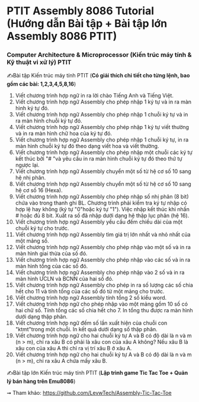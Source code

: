 # PTIT Assembly 8086 Tutorial (Hướng dẫn Bài tập + Bài tập lớn Assembly 8086 PTIT) 

### Computer Architecture & Microprocessor (Kiến trúc máy tính & Kỹ thuật vi xử lý) PTIT

✍️Bài tập Kiến trúc máy tính PTIT (**Có giải thích chi tiết cho từng lệnh, bao gồm các bài: 1,2,3,4,5,8,16**)
1. Viết chương trình hợp ngữ in ra lời chào Tiếng Anh và Tiếng Việt.
2. Viết chương trình hợp ngữ Assembly cho phép nhập 1 ký tự và in ra
màn hình ký tự đó.
3. Viết chương trình hợp ngữ Assembly cho phép nhập 1 chuỗi ký tự và
in ra màn hình chuỗi ký tự đó.
4. Viết chương trình hợp ngữ Assembly cho phép nhập 1 ký tự viết
thường và in ra màn hình chữ hoa của ký tự đó.
5. Viết chương trình hợp ngữ Assembly cho phép nhập 1 chuỗi ký tự, in
ra màn hình chuỗi ký tự đó theo dạng viết hoa và viết thường.
6. Viết chương trình hợp ngữ Assembly cho phép nhập một chuỗi các ký
tự kết thúc bởi "# "và yêu cầu in ra màn hình chuỗi ký tự đó theo
thứ tự ngược lại.
7. Viết chương trình hợp ngữ Assembly chuyển một số từ hệ cơ số 10
sang hệ nhị phân.
8. Viết chương trình hợp ngữ Assembly chuyển một số từ hệ cơ số 10
sang hệ cơ số 16 (Hexa).
9. Viết chương trình hợp ngữ Assembly cho phép nhập số nhị phân (8
bit) chứa vào trong thanh ghi BL. Chương trình phải kiểm tra ký tự
nhập có hợp lệ hay không (ký tự "0"hoặc ký tự "1"). Việc nhập kết
thúc khi nhấn # hoặc đủ 8 bit. Xuất ra số đã nhập dưới dạng hệ thập
lục phân (hệ 16).
10. Viết chương trình hợp ngữ Assembly yều cầu đếm chiều dài của một
chuỗi ký tự cho trước.
11. Viết chương trình hợp ngữ Assembly tìm giá trị lớn nhất và nhỏ nhất
của một mảng số.
12. Viết chương trình hợp ngữ Assembly cho phép nhập vào một số và in
ra màn hình giai thừa của số đó.
13. Viết chương trình hợp ngữ Assembly cho phép nhập vào các số và in
ra màn hình tổng của các số đó.
14. Viết chương trình hợp ngữ Assembly cho phép nhập vào 2 số và in ra
màn hình ƯCLN và BCNN của hai số đó.
15. Viết chương trình hợp ngữ Assembly cho phép in ra số lượng các số
chia hết cho 11 và tính tổng của các số đó từ một mảng cho trước.
16. Viết chương trình hợp ngữ Assembly tính tổng 2 số kiểu word.
17. Viết chương trình hợp ngữ cho phép nhập vào một mảng gồm 10 số
có hai chữ số. Tính tổng các số chia hết cho 7. In tổng thu được ra
màn hình dưới dạng thập phân.
18. Viết chương trình hợp ngữ đếm số lần xuất hiện của chuỗi con
"ktmt"trong một chuỗi. In kết quả dưới dạng số thập phân.
19. Viết chương trình hợp ngữ cho hai chuỗi ký tự A và B có độ dài là
n và m (n > m), chỉ ra xâu B có phải là xâu con của xâu A không?
Nếu xâu B là xâu con của xâu A thì chỉ ra vị trí xâu B ở xâu A.
20. Viết chương trình hợp ngữ cho hai chuỗi ký tự A và B có độ dài là n
và m (n > m), chỉ ra xâu A chứa mấy xâu B.

✍️Bài tập lớn Kiến trúc máy tính PTIT (**Lập trình game Tic Tac Toe + Quản lý bán hàng trên Emu8086**)

➞ Tham khảo: https://github.com/LevwTech/Assembly-Tic-Tac-Toe

